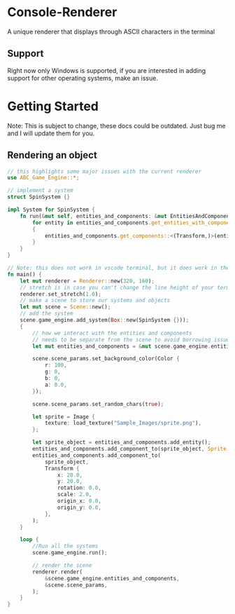 # Console-Renderer
A unique renderer that displays through ASCII characters in the terminal
## Support
Right now only Windows is supported, if you are interested in adding support for other operating systems, make an issue.
# Getting Started
Note: This is subject to change, these docs could be outdated. Just bug me and I will update them for you.
## Rendering an object
``` rust
// this highlights some major issues with the current renderer
use ABC_Game_Engine::*;

// implement a system
struct SpinSystem {}

impl System for SpinSystem {
    fn run(&mut self, entities_and_components: &mut EntitiesAndComponents) {
        for entity in entities_and_components.get_entities_with_component::<Transform>().cloned().collect::<Vec<Entity>>()
        {
            entities_and_components.get_components::<(Transform,)>(entity).rotation += 1.0
        }
    }
}

// Note: this does not work in vscode terminal, but it does work in the windows terminal
fn main() {
    let mut renderer = Renderer::new(320, 160);
    // stretch is in case you can't change the line height of your terminal
    renderer.set_stretch(1.0);
    // make a scene to store our systems and objects
    let mut scene = Scene::new();
    // add the system
    scene.game_engine.add_system(Box::new(SpinSystem {}));
    {
        // how we interact with the entities and components
        // needs to be separate from the scene to avoid borrowing issues
        let mut entities_and_components = &mut scene.game_engine.entities_and_components;

        scene.scene_params.set_background_color(Color {
            r: 100,
            g: 0,
            b: 0,
            a: 0.0,
        });

        scene.scene_params.set_random_chars(true);

        let sprite = Image {
            texture: load_texture("Sample_Images/sprite.png"),
        };

        let sprite_object = entities_and_components.add_entity();
        entities_and_components.add_component_to(sprite_object, Sprite::Image(sprite));
        entities_and_components.add_component_to(
            sprite_object,
            Transform {
                x: 20.0,
                y: 20.0,
                rotation: 0.0,
                scale: 2.0,
                origin_x: 0.0,
                origin_y: 0.0,
            },
        );
    }

    loop {
        //Run all the systems
        scene.game_engine.run();

        // render the scene
        renderer.render(
            &scene.game_engine.entities_and_components,
            &scene.scene_params,
        );
    }
}
```


